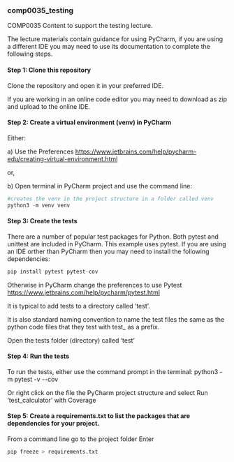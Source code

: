 ### comp0035_testing
COMP0035 Content to support the testing lecture.

The lecture materials contain guidance for using PyCharm, if you are using a different IDE you may need to use its documentation to complete the following steps.



#### Step 1: Clone this repository
Clone the repository and open it in your preferred IDE.

If you are working in an online code editor you may need to download as zip and upload to the online IDE.

#### Step 2: Create a virtual environment (venv) in PyCharm
Either: 

a) Use the Preferences https://www.jetbrains.com/help/pycharm-edu/creating-virtual-environment.html 

or,

b) Open terminal in PyCharm project and use the command line:

```python
#creates the venv in the project structure in a folder called venv
python3 -m venv venv
```

#### Step 3: Create the tests
There are a number of popular test packages for Python.
Both pytest and unittest are included in PyCharm. This example uses pytest.
If you are using an IDE orther than PyCharm then you may need to install the following dependencies:
```python
pip install pytest pytest-cov
```

Otherwise in PyCharm change the preferences to use Pytest https://www.jetbrains.com/help/pycharm/pytest.html 

It is typical to add tests to a directory called ‘test’.

It is also standard naming convention to name the test files the same as the python code files that they test with test_ as a prefix.

Open the tests folder (directory) called ‘test’

#### Step 4: Run the tests
To run the tests, either use the command prompt in the terminal: 
python3 -m pytest -v --cov

Or right click on the file the PyCharm project structure and select Run ‘test_calculator’ with Coverage
 

#### Step 5: Create a requirements.txt to list the packages that are dependencies for your project.

From a command line go to the project folder
Enter
```python
pip freeze > requirements.txt
```





